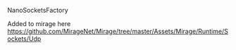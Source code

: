 NanoSocketsFactory

Added to mirage here https://github.com/MirageNet/Mirage/tree/master/Assets/Mirage/Runtime/Sockets/Udp
